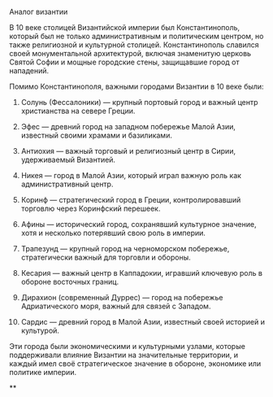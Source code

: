 Аналог византии

В 10 веке столицей Византийской империи был Константинополь, который был не только административным и политическим центром, но также религиозной и культурной столицей. Константинополь славился своей монументальной архитектурой, включая знаменитую церковь Святой Софии и мощные городские стены, защищавшие город от нападений.

Помимо Константинополя, важными городами Византии в 10 веке были:

1. Солунь (Фессалоники) — крупный портовый город и важный центр христианства на севере Греции.
    
2. Эфес — древний город на западном побережье Малой Азии, известный своими храмами и базиликами.
    
3. Антиохия — важный торговый и религиозный центр в Сирии, удерживаемый Византией.
    
4. Никея — город в Малой Азии, который играл важную роль как административный центр.
    
5. Коринф — стратегический город в Греции, контролировавший торговлю через Коринфский перешеек.
    
6. Афины — исторический город, сохранявший культурное значение, хотя и несколько потерявший свою роль в империи.
    
7. Трапезунд — крупный город на черноморском побережье, стратегически важный для торговли и обороны.
    
8. Кесария — важный центр в Каппадокии, игравший ключевую роль в обороне восточных границ.
    
9. Дирахион (современный Дуррес) — город на побережье Адриатического моря, важный для связей с Западом.
    
10. Сардис — древний город в Малой Азии, известный своей историей и культурой.
    

Эти города были экономическими и культурными узлами, которые поддерживали влияние Византии на значительные территории, и каждый имел своё стратегическое значение в обороне, экономике или политике империи.

**